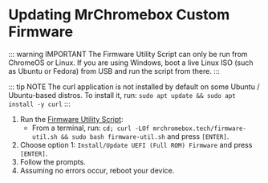 # Updating MrChromebox Custom Firmware

::: warning IMPORTANT
The Firmware Utility Script can only be run from ChromeOS or Linux.
If you are using Windows, boot a live Linux ISO (such as Ubuntu or Fedora) from USB and run the script from there.
:::

::: tip NOTE
The curl application is not installed by default on some Ubuntu / Ubuntu-based distros.
To install it, run: `sudo apt update && sudo apt install -y curl`
:::
   
1. Run the [Firmware Utility Script](/docs/fwscript.md):
   * From a terminal, run: `cd; curl -LOf mrchromebox.tech/firmware-util.sh && sudo bash firmware-util.sh` and press `[ENTER]`.
2. Choose option 1: `Install/Update UEFI (Full ROM) Firmware` and press `[ENTER]`.
3. Follow the prompts.
4. Assuming no errors occur, reboot your device.
